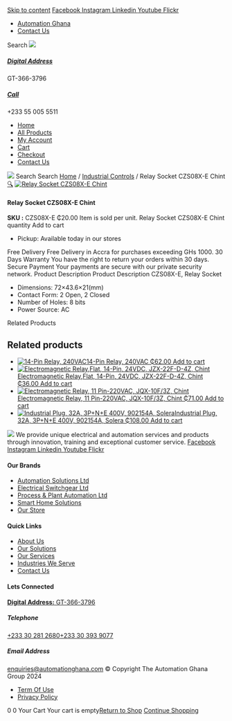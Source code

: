 [Skip to content](https://store.automationghana.com/product/relay-socket-czs08x-e-chint/#content)
[ Facebook ](https://www.facebook.com/automationgh/) [ Instagram ](https://www.instagram.com/automationgh/) [ Linkedin ](https://www.linkedin.com/company/the-automation-ghana-limited/) [ Youtube ](https://www.youtube.com/channel/UCurrRDUSm5oIW39VXjn1u0w) [ Flickr ](https://www.flickr.com/photos/181794037@N07/)
  * [ Automation Ghana ](https://automationghana.com)
  * [ Contact Us ](https://store.automationghana.com/contact/)


Search
[ ![](https://store.automationghana.com/wp-content/uploads/2024/04/Website-TAGG-Logo-BLUE.png) ](https://store.automationghana.com/)
[ ](https://maps.app.goo.gl/m4xeaagWCNbLk4jM6)
#####  [ Digital Address ](https://maps.app.goo.gl/m4xeaagWCNbLk4jM6)
GT-366-3796 
[ ](tel:+233550055511)
#####  [ Call ](tel:+233550055511)
+233 55 005 5511 
  * [Home](https://store.automationghana.com/)
  * [All Products](https://store.automationghana.com/shop/)
  * [My Account](https://store.automationghana.com/my-account/)
  * [Cart](https://store.automationghana.com/cart/)
  * [Checkout](https://store.automationghana.com/checkout/)
  * [Contact Us](https://store.automationghana.com/contact/)


[![](https://store.automationghana.com/wp-content/uploads/2024/04/AutomationGhana_logo_white.png)](https://store.automationghana.com)
Search
Search
[Home](https://store.automationghana.com) / [Industrial Controls](https://store.automationghana.com/product-category/industrial-controls/) / Relay Socket CZS08X-E Chint
[🔍](https://store.automationghana.com/product/relay-socket-czs08x-e-chint/)
[![Relay Socket CZS08X-E Chint](https://store.automationghana.com/wp-content/uploads/2020/04/relay-base-600x600.jpg)](https://store.automationghana.com/wp-content/uploads/2020/04/relay-base.jpg)
####  Relay Socket CZS08X-E Chint 
**SKU :** CZS08X-E 
₵20.00
Item is sold per unit.
Relay Socket CZS08X-E Chint quantity
Add to cart
  * Pickup: Available today in our stores


Free Delivery 
Free Delivery in Accra for purchases exceeding GHs 1000. 
30 Days Warranty 
You have the right to return your orders within 30 days. 
Secure Payment 
Your payments are secure with our private security network. 
Product Description
Product Description
CZS08X-E, Relay Socket 
  * Dimensions: 72×43.6×21(mm)
  * Contact Form: 2 Open, 2 Closed
  * Number of Holes: 8 bits
  * Power Source: AC


Related Products 
## Related products
  * [![14-Pin Relay, 240VAC](https://store.automationghana.com/wp-content/uploads/2020/04/14-Pin-Relay-MY4IN-220_240AC-S-Omron.jpg)14-Pin Relay, 240VAC ₵62.00 ](https://store.automationghana.com/product/14-pin-relay-my4in-220-240ac-s-omron/)
[Add to cart](https://store.automationghana.com/product/relay-socket-czs08x-e-chint/?add-to-cart=1599)
  * [![Electromagnetic Relay,Flat, 14-Pin, 24VDC, JZX-22F-D-4Z, Chint](https://store.automationghana.com/wp-content/uploads/2020/04/11-Pin-Relay-JQX-10F_3Z-220VAC-Chint-2-300x300.jpg)Electromagnetic Relay,Flat, 14-Pin, 24VDC, JZX-22F-D-4Z, Chint ₵36.00 ](https://store.automationghana.com/product/14-pin-relay-jzx-22f-d-4z-24vdc-chint/)
[Add to cart](https://store.automationghana.com/product/relay-socket-czs08x-e-chint/?add-to-cart=1597)
  * [![Electromagnetic Relay, 11 Pin-220VAC, JQX-10F/3Z, Chint](https://store.automationghana.com/wp-content/uploads/2020/04/11-Pin-Relay-JQX-10F_3Z-220VAC-Chint-2-300x300.jpg)Electromagnetic Relay, 11 Pin-220VAC, JQX-10F/3Z, Chint ₵71.00 ](https://store.automationghana.com/product/11-pin-relay-jqx-10f-3z-220vac-chint/)
[Add to cart](https://store.automationghana.com/product/relay-socket-czs08x-e-chint/?add-to-cart=1592)
  * [![Industrial Plug, 32A, 3P+N+E 400V, 902154A, Solera](https://store.automationghana.com/wp-content/uploads/2020/04/902154A.png)Industrial Plug, 32A, 3P+N+E 400V, 902154A, Solera ₵108.00 ](https://store.automationghana.com/product/industrial-plug-902154a-solera/)
[Add to cart](https://store.automationghana.com/product/relay-socket-czs08x-e-chint/?add-to-cart=1511)


![](https://store.automationghana.com/wp-content/uploads/2024/04/AutomationGhana_logo_white.png)
We provide unique electrical and automation services and products through innovation, training and exceptional customer service.
[ Facebook ](https://www.facebook.com/automationgh/) [ Instagram ](https://www.instagram.com/automationgh/) [ Linkedin ](https://www.linkedin.com/company/the-automation-ghana-limited/) [ Youtube ](https://www.youtube.com/channel/UCurrRDUSm5oIW39VXjn1u0w) [ Flickr ](https://www.flickr.com/photos/181794037@N07/)
#### Our Brands
  * [ Automation Solutions Ltd ](https://store.automationghana.com/product/relay-socket-czs08x-e-chint/)
  * [ Electrical Switchgear Ltd ](https://store.automationghana.com/product/relay-socket-czs08x-e-chint/)
  * [ Process & Plant Automation Ltd ](https://store.automationghana.com/product/relay-socket-czs08x-e-chint/)
  * [ Smart Home Solutions ](https://store.automationghana.com/product/relay-socket-czs08x-e-chint/)
  * [ Our Store ](https://store.automationghana.com/product/relay-socket-czs08x-e-chint/)


#### Quick Links
  * [ About Us ](https://store.automationghana.com/product/relay-socket-czs08x-e-chint/)
  * [ Our Solutions ](https://store.automationghana.com/product/relay-socket-czs08x-e-chint/)
  * [ Our Services ](https://store.automationghana.com/product/relay-socket-czs08x-e-chint/)
  * [ Industries We Serve ](https://store.automationghana.com/product/relay-socket-czs08x-e-chint/)
  * [ Contact Us ](https://store.automationghana.com/product/relay-socket-czs08x-e-chint/)


#### Lets Connected
[**Digital Address:** GT-366-3796](https://maps.app.goo.gl/m4xeaagWCNbLk4jM6)
#####  Telephone 
[ +233 30 281 2680](tel:+233302812680)[+233 30 393 9077](https://store.automationghana.com/product/relay-socket-czs08x-e-chint/+233303939077)
#####  Email Address 
enquiries@automationghana.com 
© Copyright The Automation Ghana Group 2024
  * [ Term Of Use ](https://store.automationghana.com/product/relay-socket-czs08x-e-chint/)
  * [ Privacy Policy ](https://store.automationghana.com/product/relay-socket-czs08x-e-chint/)


0
0
Your Cart
Your cart is empty[Return to Shop](https://store.automationghana.com/shop/)
[Continue Shopping](https://store.automationghana.com/product/relay-socket-czs08x-e-chint/)
